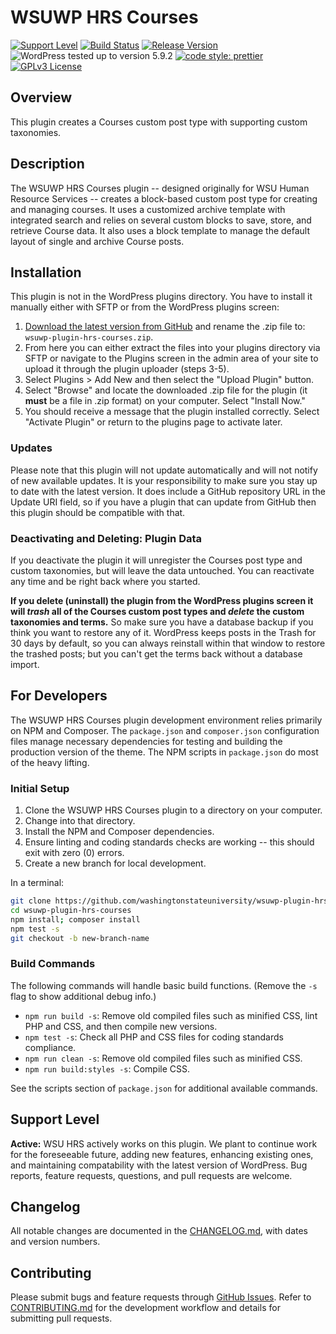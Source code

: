 # WSUWP HRS Courses

[![Support Level](https://img.shields.io/badge/support-active-green.svg)](#support-level) [![Build Status](https://github.com/washingtonstateuniversity/wsuwp-plugin-hrs-courses/actions/workflows/coding-standards.yml/badge.svg)](https://github.com/washingtonstateuniversity/wsuwp-plugin-hrs-courses/actions) [![Release Version](https://img.shields.io/github/v/release/washingtonstateuniversity/wsuwp-plugin-hrs-courses)](https://github.com/washingtonstateuniversity/wsuwp-plugin-hrs-courses/releases/latest) ![WordPress tested up to version 5.9.2](https://img.shields.io/badge/WordPress-v5.9.2%20tested-success.svg) [![code style: prettier](https://img.shields.io/badge/code_style-prettier-ff69b4.svg)](https://github.com/prettier/prettier) [![GPLv3 License](https://img.shields.io/github/license/washingtonstateuniversity/wsuwp-plugin-hrs-courses)](https://github.com/washingtonstateuniversity/wsuwp-plugin-hrs-courses/blob/develop/LICENSE.md)

## Overview

This plugin creates a Courses custom post type with supporting custom taxonomies.

## Description

The WSUWP HRS Courses plugin -- designed originally for WSU Human Resource Services -- creates a block-based custom post type for creating and managing courses. It uses a customized archive template with integrated search and relies on several custom blocks to save, store, and retrieve Course data. It also uses a block template to manage the default layout of single and archive Course posts.

## Installation

This plugin is not in the WordPress plugins directory. You have to install it manually either with SFTP or from the WordPress plugins screen:

1. [Download the latest version from GitHub](https://github.com/washingtonstateuniversity/wsuwp-plugin-hrs-courses/archive/stable.zip) and rename the .zip file to: `wsuwp-plugin-hrs-courses.zip`.
2. From here you can either extract the files into your plugins directory via SFTP or navigate to the Plugins screen in the admin area of your site to upload it through the plugin uploader (steps 3-5).
3. Select Plugins > Add New and then select the "Upload Plugin" button.
4. Select "Browse" and locate the downloaded .zip file for the plugin (it **must** be a file in .zip format) on your computer. Select "Install Now."
5. You should receive a message that the plugin installed correctly. Select "Activate Plugin" or return to the plugins page to activate later.

### Updates

Please note that this plugin will not update automatically and will not notify of new available updates. It is your responsibility to make sure you stay up to date with the latest version. It does include a GitHub repository URL in the Update URI field, so if you have a plugin that can update from GitHub then this plugin should be compatible with that.

### Deactivating and Deleting: Plugin Data

If you deactivate the plugin it will unregister the Courses post type and custom taxonomies, but will leave the data untouched. You can reactivate any time and be right back where you started.

**If you delete (uninstall) the plugin from the WordPress plugins screen it will *trash* all of the Courses custom post types and *delete* the custom taxonomies and terms.** So make sure you have a database backup if you think you want to restore any of it. WordPress keeps posts in the Trash for 30 days by default, so you can always reinstall within that window to restore the trashed posts; but you can't get the terms back without a database import.

## For Developers

The WSUWP HRS Courses plugin development environment relies primarily on NPM and Composer. The `package.json` and `composer.json` configuration files manage necessary dependencies for testing and building the production version of the theme. The NPM scripts in `package.json` do most of the heavy lifting.

### Initial Setup

1. Clone the WSUWP HRS Courses plugin to a directory on your computer.
2. Change into that directory.
3. Install the NPM and Composer dependencies.
4. Ensure linting and coding standards checks are working -- this should exit with zero (0) errors.
5. Create a new branch for local development.

In a terminal:

~~~bash
git clone https://github.com/washingtonstateuniversity/wsuwp-plugin-hrs-courses.git wsuwp-plugin-hrs-courses
cd wsuwp-plugin-hrs-courses
npm install; composer install
npm test -s
git checkout -b new-branch-name
~~~

### Build Commands

The following commands will handle basic build functions. (Remove the `-s` flag to show additional debug info.)

- `npm run build -s`: Remove old compiled files such as minified CSS, lint PHP and CSS, and then compile new versions.
- `npm test -s`: Check all PHP and CSS files for coding standards compliance.
- `npm run clean -s`: Remove old compiled files such as minified CSS.
- `npm run build:styles -s`: Compile CSS.

See the scripts section of `package.json` for additional available commands.

## Support Level

**Active:** WSU HRS actively works on this plugin. We plant to continue work for the foreseeable future, adding new features, enhancing existing ones, and maintaining compatability with the latest version of WordPress. Bug reports, feature requests, questions, and pull requests are welcome.

## Changelog

All notable changes are documented in the [CHANGELOG.md](https://github.com/washingtonstateuniversity/wsuwp-plugin-hrs-courses/blob/develop/CHANGELOG.md), with dates and version numbers.

## Contributing

Please submit bugs and feature requests through [GitHub Issues](https://github.com/washingtonstateuniversity/wsuwp-plugin-hrs-courses/issues). Refer to [CONTRIBUTING.md](https://github.com/washingtonstateuniversity/wsuwp-plugin-hrs-courses/blob/develop/CONTRIBUTING.md) for the development workflow and details for submitting pull requests.

